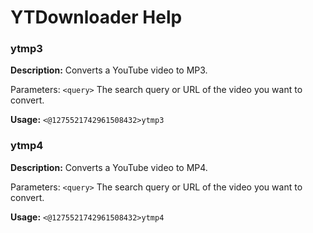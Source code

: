 # YTDownloader Help

### ytmp3

**Description:** Converts a YouTube video to MP3.

Parameters:
`<query>` The search query or URL of the video you want to convert.

**Usage:** `<@1275521742961508432>ytmp3`

### ytmp4

**Description:** Converts a YouTube video to MP4.

Parameters:
`<query>` The search query or URL of the video you want to convert.

**Usage:** `<@1275521742961508432>ytmp4`

